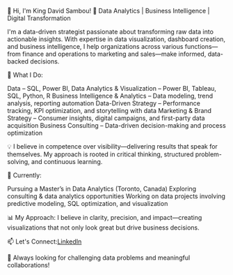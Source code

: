 👋 Hi, I'm King David Sambou!
🚀 Data Analytics | Business Intelligence | Digital Transformation

I'm a data-driven strategist passionate about transforming raw data into actionable insights. With expertise in data visualization, dashboard creation, and business intelligence, I help organizations across various functions—from finance and operations to marketing and sales—make informed, data-backed decisions.

🔹 What I Do:

Data  – SQL, Power BI, 
Data Analytics & Visualization – Power BI, Tableau, SQL, Python, R
Business Intelligence & Analytics – Data modeling, trend analysis, reporting automation
Data-Driven Strategy – Performance tracking, KPI optimization, and storytelling with data
Marketing & Brand Strategy – Consumer insights, digital campaigns, and first-party data acquisition
Business Consulting – Data-driven decision-making and process optimization

💡 I believe in competence over visibility—delivering results that speak for themselves. My approach is rooted in critical thinking, structured problem-solving, and continuous learning.

📌 Currently:

Pursuing a Master’s in Data Analytics (Toronto, Canada)
Exploring consulting & data analytics opportunities
Working on data projects involving predictive modeling, SQL optimization, and visualization

📊 My Approach:
I believe in clarity, precision, and impact—creating visualizations that not only look great but drive business decisions.

📫 Let's Connect:[LinkedIn](www.linkedin.com/in/king-david-sambou-441911185) 

🔎 Always looking for challenging data problems and meaningful collaborations!
